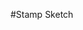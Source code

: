 #Stamp Sketch
<script src="../lib/processing.min.js"></script>
<canvas data-processing-sources="Stamp_sketch.pde"></canvas>
